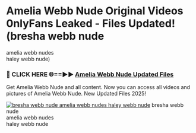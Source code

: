 # Amelia Webb Nude Original Videos 0nlyFans Leaked - Files Updated! (bresha webb nude<br>
amelia webb nudes<br>
haley webb nude)

<h3>🔴 CLICK HERE 🌐==►► <a href="https://tinyurl.com/2p9ay9w9" rel="nofollow">Amelia Webb Nude Updated Files</a></h3>

Get Amelia Webb Nude and all content. Now you can access all videos and pictures of Amelia Webb Nude. New Updated Files 2025!

[![bresha webb nude<br>
amelia webb nudes<br>
haley webb nude](https://i.imgur.com/KQgVmj3.gif)](https://tinyurl.com/2p9ay9w9)
bresha webb nude<br>
amelia webb nudes<br>
haley webb nude